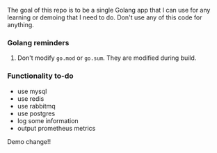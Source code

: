 The goal of this repo is to be a single Golang app that I can use for any learning or demoing that I need to do. Don't use any of this code for anything.

### Golang reminders
1. Don't modify `go.mod` or `go.sum`. They are modified during build.


### Functionality to-do
* use mysql
* use redis
* use rabbitmq
* use postgres
* log some information
* output prometheus metrics


Demo change!!
